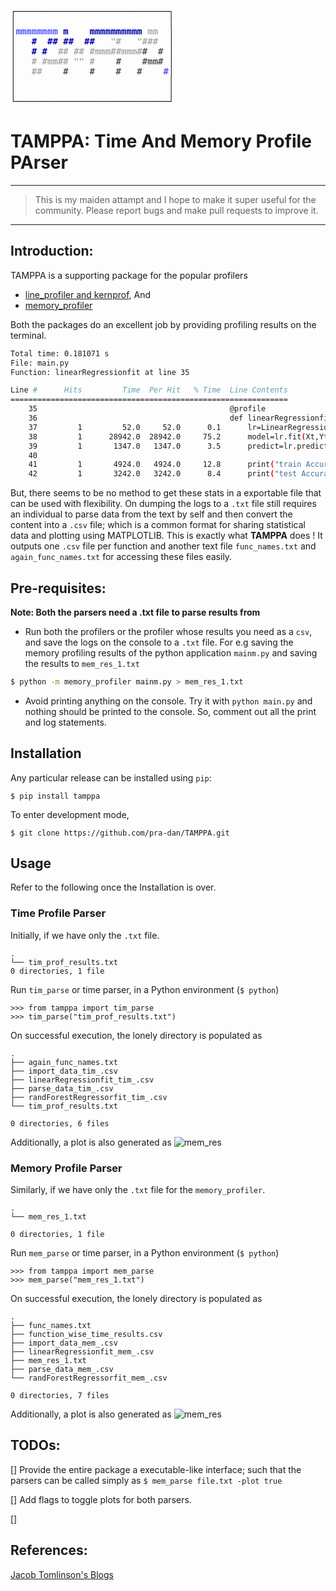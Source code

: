 <!DOCTYPE html PUBLIC "-//W3C//DTD XHTML 1.0 Strict//EN"
   "http://www.w3.org/TR/xhtml1/DTD/xhtml1-strict.dtd">
<html xmlns="http://www.w3.org/1999/xhtml" lang="en" xml:lang="en"><head>
<title>Generated by libcaca 0.99.beta19</title>
</head><body>
<div style="font-family: monospace, fixed; font-weight: bold;">
<span style="">&#9484;&#9472;&#9472;&#9472;&#9472;&#9472;&#9472;&#9472;&#9472;&#9472;&#9472;&#9472;&#9472;&#9472;&#9472;&#9472;&#9472;&#9472;&#9472;&#9472;&#9472;&#9472;&#9472;&#9472;&#9472;&#9472;&#9472;&#9472;&#9472;&#9472;&#9488;</span><br />
<span style="">&#9474;&#160;&#160;&#160;&#160;&#160;&#160;&#160;&#160;&#160;&#160;&#160;&#160;&#160;&#160;&#160;&#160;&#160;&#160;&#160;&#160;&#160;&#160;&#160;&#160;&#160;&#160;&#160;&#160;&#160;&#9474;</span><br />
<span style="">&#9474;</span><span style=";color:#55f">mmmmmmmm</span><span style="">&#160;</span><span style=";color:#00a">m</span><span style="">&#160;&#160;&#160;&#160;</span><span style=";color:#00a">mmmmmmmmmm</span><span style="">&#160;</span><span style=";color:#aaa">mm</span><span style="">&#160;&#160;&#9474;</span><br />
<span style="">&#9474;&#160;&#160;&#160;</span><span style=";color:#00a">#</span><span style="">&#160;&#160;</span><span style=";color:#00a">##</span><span style="">&#160;</span><span style=";color:#00a">##</span><span style="">&#160;&#160;</span><span style=";color:#00a">##</span><span style="">&#160;&#160;&#160;</span><span style=";color:#aaa">&quot;#</span><span style="">&#160;&#160;&#160;</span><span style=";color:#aaa">&quot;###</span><span style="">&#160;&#160;&#9474;</span><br />
<span style="">&#9474;&#160;&#160;&#160;</span><span style=";color:#00a">#</span><span style="">&#160;</span><span style=";color:#00a">#</span><span style="">&#160;&#160;</span><span style=";color:#aaa">##</span><span style="">&#160;</span><span style=";color:#aaa">##</span><span style="">&#160;</span><span style=";color:#aaa">#mmm##mmm#</span><span style=";color:#555">#</span><span style="">&#160;&#160;</span><span style=";color:#555">#</span><span style="">&#160;&#9474;</span><br />
<span style="">&#9474;&#160;&#160;&#160;</span><span style=";color:#aaa">#</span><span style="">&#160;</span><span style=";color:#aaa">#mm##</span><span style="">&#160;</span><span style=";color:#aaa">&quot;&quot;</span><span style="">&#160;</span><span style=";color:#aaa">#</span><span style="">&#160;&#160;&#160;&#160;</span><span style=";color:#555">#</span><span style="">&#160;&#160;&#160;&#160;</span><span style=";color:#555">#mm#</span><span style="">&#160;&#9474;</span><br />
<span style="">&#9474;&#160;&#160;&#160;</span><span style=";color:#aaa">##</span><span style="">&#160;&#160;&#160;&#160;</span><span style=";color:#555">#</span><span style="">&#160;&#160;&#160;&#160;</span><span style=";color:#555">#</span><span style="">&#160;&#160;&#160;&#160;</span><span style=";color:#555">#</span><span style="">&#160;&#160;&#160;</span><span style=";color:#555">#</span><span style="">&#160;&#160;&#160;&#160;</span><span style=";color:#55f">#</span><span style="">&#9474;</span><br />
<span style="">&#9474;&#160;&#160;&#160;&#160;&#160;&#160;&#160;&#160;&#160;&#160;&#160;&#160;&#160;&#160;&#160;&#160;&#160;&#160;&#160;&#160;&#160;&#160;&#160;&#160;&#160;&#160;&#160;&#160;&#160;&#9474;</span><br />
<span style="">&#9474;&#160;&#160;&#160;&#160;&#160;&#160;&#160;&#160;&#160;&#160;&#160;&#160;&#160;&#160;&#160;&#160;&#160;&#160;&#160;&#160;&#160;&#160;&#160;&#160;&#160;&#160;&#160;&#160;&#160;&#9474;</span><br />
<span style="">&#9492;&#9472;&#9472;&#9472;&#9472;&#9472;&#9472;&#9472;&#9472;&#9472;&#9472;&#9472;&#9472;&#9472;&#9472;&#9472;&#9472;&#9472;&#9472;&#9472;&#9472;&#9472;&#9472;&#9472;&#9472;&#9472;&#9472;&#9472;&#9472;&#9472;&#9496;</span><br />
</div></body></html>

# TAMPPA: Time And Memory Profile PArser

---
> This is my maiden attampt and I hope to make it super useful for the community. Please report bugs and make pull requests to improve it.
---

## Introduction:

TAMPPA is a supporting package for the popular profilers
* [line_profiler and kernprof](https://github.com/pyutils/line_profiler/blob/master/README.rst), And
* [memory_profiler](https://github.com/pythonprofilers/memory_profiler)

Both the packages do an excellent job by providing profiling results on the terminal.

```bash
Total time: 0.181071 s
File: main.py
Function: linearRegressionfit at line 35

Line #      Hits         Time  Per Hit   % Time  Line Contents
==============================================================
    35                                           @profile
    36                                           def linearRegressionfit(Xt,Yt,Xts,Yts):
    37         1         52.0     52.0      0.1      lr=LinearRegression()
    38         1      28942.0  28942.0     75.2      model=lr.fit(Xt,Yt)
    39         1       1347.0   1347.0      3.5      predict=lr.predict(Xts)
    40                                           
    41         1       4924.0   4924.0     12.8      print("train Accuracy",lr.score(Xt,Yt))
    42         1       3242.0   3242.0      8.4      print("test Accuracy",lr.score(Xts,Yts))
```

But, there seems to be no method to get these stats in a exportable file that can be used with flexibility. On dumping the logs to a `.txt` file still requires an individual to parse data from the text by self and then convert the content into a `.csv` file; which is a common format for sharing statistical data and plotting using MATPLOTLIB. This is exactly what **TAMPPA** does ! It outputs one `.csv` file per function and another text file `func_names.txt` and `again_func_names.txt` for accessing these files easily.

## Pre-requisites:
**Note: Both the parsers need a .txt file to parse results from**

* Run both the profilers or the profiler whose results you need as a `csv`, and save the logs on the console to a `.txt` file. For e.g saving the memory profiling results of the python application `mainm.py` and saving the results to `mem_res_1.txt`

```bash
$ python -m memory_profiler mainm.py > mem_res_1.txt
```

*   Avoid printing anything on the console. Try it with `python main.py` and nothing should be printed to the console. So, comment out all the print and log statements.

## Installation
Any particular release can be installed using `pip`:
```shell
$ pip install tamppa
```

To enter development mode,
```shell
$ git clone https://github.com/pra-dan/TAMPPA.git
```
## Usage
Refer to the following once the Installation is over.

### Time Profile Parser
Initially, if we have only the `.txt` file.
```
.
└── tim_prof_results.txt
0 directories, 1 file
```

Run `tim_parse` or time parser, in a Python environment (`$ python`)
```
>>> from tamppa import tim_parse
>>> tim_parse("tim_prof_results.txt")
```

On successful execution, the lonely directory is populated as
```
.
├── again_func_names.txt
├── import_data_tim_.csv
├── linearRegressionfit_tim_.csv
├── parse_data_tim_.csv
├── randForestRegressorfit_tim_.csv
└── tim_prof_results.txt

0 directories, 6 files
```

Additionally, a plot is also generated as
![mem_res](https://github.com/pra-dan/TAMPPA/resources/tim_res.png)

### Memory Profile Parser
Similarly, if we have only the `.txt` file for the `memory_profiler`.
```
.
└── mem_res_1.txt

0 directories, 1 file
```

Run `mem_parse` or time parser, in a Python environment (`$ python`)
```
>>> from tamppa import mem_parse
>>> mem_parse("mem_res_1.txt")
```

On successful execution, the lonely directory is populated as
```
.
├── func_names.txt
├── function_wise_time_results.csv
├── import_data_mem_.csv
├── linearRegressionfit_mem_.csv
├── mem_res_1.txt
├── parse_data_mem_.csv
└── randForestRegressorfit_mem_.csv

0 directories, 7 files
```

Additionally, a plot is also generated as
![mem_res](https://github.com/pra-dan/TAMPPA/resources/mem_res.png)

## TODOs:
[] Provide the entire package a executable-like interface; such that the parsers can be called simply as `$ mem_parse file.txt -plot true`

[] Add flags to toggle plots for both parsers.

[]

## References:
[Jacob Tomlinson's Blogs](https://www.jacobtomlinson.co.uk/series/creating-an-open-source-python-project-from-scratch/)
